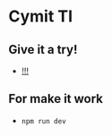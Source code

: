 # Cymit TI

## Give it a try!
  - [!!!](https://sign-up-thing.herokuapp.com/)

## For make it work
  - `npm run dev`